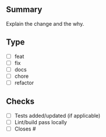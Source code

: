 ## Summary
Explain the change and the why.

## Type
- [ ] feat
- [ ] fix
- [ ] docs
- [ ] chore
- [ ] refactor

## Checks
- [ ] Tests added/updated (if applicable)
- [ ] Lint/build pass locally
- [ ] Closes #<issue>
